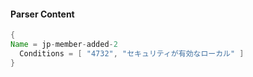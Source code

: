 #### Parser Content
```Java
{
Name = jp-member-added-2
  Conditions = [ "4732", "セキュリティが有効なローカル" ]
}
```